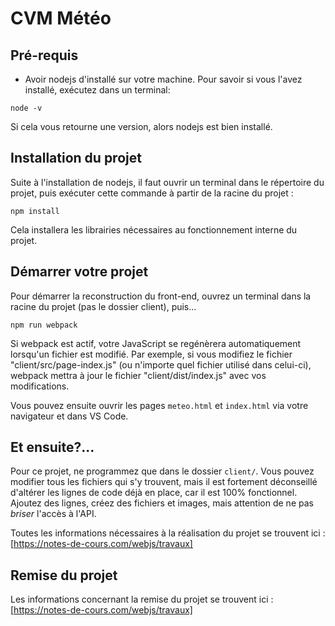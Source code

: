 # CVM Météo

## Pré-requis

- Avoir nodejs d'installé sur votre machine. Pour savoir si vous l'avez installé, exécutez dans un terminal:

````
node -v
````
Si cela vous retourne une version, alors nodejs est bien installé.

## Installation du projet

Suite à l'installation de nodejs, il faut ouvrir un terminal dans le répertoire du projet, puis exécuter cette commande à partir de la racine du projet :

````
npm install
````
Cela installera les librairies nécessaires au fonctionnement interne du projet.

## Démarrer votre projet

Pour démarrer la reconstruction du front-end, ouvrez un terminal dans la racine du projet (pas le dossier client), puis...

````
npm run webpack
````

Si webpack est actif, votre JavaScript se regénèrera automatiquement lorsqu'un fichier est modifié. Par exemple, si vous modifiez le fichier "client/src/page-index.js" (ou n'importe quel fichier utilisé dans celui-ci), webpack mettra à jour le fichier "client/dist/index.js" avec vos modifications.

Vous pouvez ensuite ouvrir les pages `meteo.html` et `index.html` via votre navigateur et dans VS Code.


## Et ensuite?...

Pour ce projet, ne programmez que dans le dossier `client/`. Vous pouvez modifier tous les fichiers qui s'y trouvent, mais il est fortement déconseillé d'altérer les lignes de code déjà en place, car il est 100% fonctionnel. Ajoutez des lignes, créez des fichiers et images, mais attention de ne pas *briser* l'accès à l'API.

Toutes les informations nécessaires à la réalisation du projet se trouvent ici : [https://notes-de-cours.com/webjs/travaux]

## Remise du projet

Les informations concernant la remise du projet se trouvent ici : [https://notes-de-cours.com/webjs/travaux]